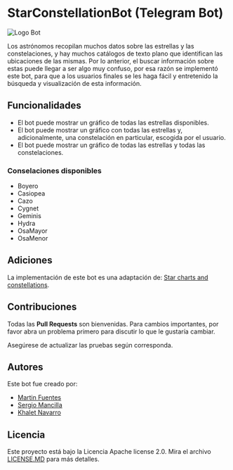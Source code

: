 # StarConstellationBot (Telegram Bot)

![Logo Bot](https://raw.githubusercontent.com/fuentesDeveloper/Telegram_Bot_Stars/develop/files/StarConstellationBot_Photo.png)

Los astrónomos recopilan muchos datos sobre las estrellas y las constelaciones, y hay muchos catálogos de texto plano que identifican las ubicaciones de las mismas. Por lo anterior, el buscar información sobre estas puede llegar a ser algo muy confuso, por esa razón se implementó este bot, para que a los usuarios finales se les haga fácil y entretenido la búsqueda y visualización de esta información.

## Funcionalidades
- El bot puede mostrar un gráfico de todas las estrellas disponibles.
- El bot puede mostrar un gráfico con todas las estrellas y, adicionalmente, una constelación en particular, escogida por el usuario.
- El bot puede mostrar un gráfico de todas las estrellas y todas las constelaciones.

### Conselaciones disponibles
- Boyero
- Casiopea
- Cazo
- Cygnet
- Geminis
- Hydra
- OsaMayor
- OsaMenor

## Adiciones
La implementación de este bot es una adaptación de: [Star charts and constellations](http://nifty.stanford.edu/2009/reid-starmap/starmap.html).

## Contribuciones
Todas las **Pull Requests** son bienvenidas. Para cambios importantes, por favor abra un problema primero para discutir lo que le gustaría cambiar.

Asegúrese de actualizar las pruebas según corresponda.

## Autores
Este bot fue creado por: 
- [Martin Fuentes](https://github.com/Euphorichuman)
- [Sergio Mancilla](https://github.com/sdmancilla)
- [Khalet Navarro](https://github.com/Khaletn)

## Licencia 

Este proyecto está bajo la Licencia Apache license 2.0. Mira el archivo [LICENSE.MD](https://github.com/fuentesDeveloper/Telegram_Bot_Stars/blob/master/LICENSE.MD) para más detalles.
